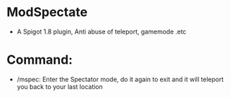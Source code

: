 # ModSpectate
- A Spigot 1.8 plugin, Anti abuse of teleport, gamemode .etc

# Command:
- /mspec: Enter the Spectator mode, do it again to exit and it will teleport you back to your last location
